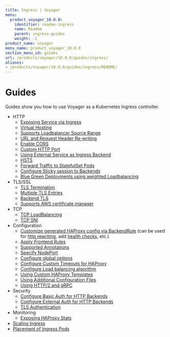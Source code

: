 ```yaml
---
title: Ingress | Voyager
menu:
  product_voyager_10.0.0:
    identifier: readme-ingress
    name: Readme
    parent: ingress-guides
    weight: -1
product_name: voyager
menu_name: product_voyager_10.0.0
section_menu_id: guides
url: /products/voyager/10.0.0/guides/ingress/
aliases:
- /products/voyager/10.0.0/guides/ingress/README/
---
```


# Guides

Guides show you how to use Voyager as a Kubernetes Ingress controller.

- HTTP
  - [Exposing Service via Ingress](/products/voyager/10.0.0/guides/ingress/http/single-service)
  - [Virtual Hosting](/products/voyager/10.0.0/guides/ingress/http/virtual-hosting)
  - [Supports Loadbalancer Source Range](/products/voyager/10.0.0/guides/ingress/http/source-range)
  - [URL and Request Header Re-writing](/products/voyager/10.0.0/guides/ingress/http/rewrite-rules)
  - [Enable CORS](/products/voyager/10.0.0/guides/ingress/http/cors)
  - [Custom HTTP Port](/products/voyager/10.0.0/guides/ingress/http/custom-http-port)
  - [Using External Service as Ingress Backend](/products/voyager/10.0.0/guides/ingress/http/external-svc)
  - [HSTS](/products/voyager/10.0.0/guides/ingress/http/hsts)
  - [Forward Traffic to StatefulSet Pods](/products/voyager/10.0.0/guides/ingress/http/statefulset-pod)
  - [Configure Sticky session to Backends](/products/voyager/10.0.0/guides/ingress/http/sticky-session)
  - [Blue Green Deployments using weighted Loadbalancing](/products/voyager/10.0.0/guides/ingress/http/blue-green-deployment)
- TLS/SSL
  - [TLS Termination](/products/voyager/10.0.0/guides/ingress/tls/overview)
  - [Multiple TLS Entries](/products/voyager/10.0.0/guides/ingress/tls/multiple-tls)
  - [Backend TLS](/products/voyager/10.0.0/guides/ingress/tls/backend-tls)
  - [Supports AWS certificate manager](/products/voyager/10.0.0/guides/ingress/tls/aws-cert-manager)
- TCP
  - [TCP LoadBalancing](/products/voyager/10.0.0/guides/ingress/tcp/overview)
  - [TCP SNI](/products/voyager/10.0.0/guides/ingress/tcp/tcp-sni)
- Configuration
  - [Customize generated HAProxy config via BackendRule](/products/voyager/10.0.0/guides/ingress/configuration/backend-rule) (can be used for [http rewriting](https://www.haproxy.com/doc/aloha/7.0/haproxy/http_rewriting.html), add [health checks](https://www.haproxy.com/doc/aloha/7.0/haproxy/healthchecks.html), etc.)
  - [Apply Frontend Rules](/products/voyager/10.0.0/guides/ingress/configuration/frontend-rule)
  - [Supported Annotations](/products/voyager/10.0.0/guides/ingress/configuration/annotations)
  - [Specify NodePort](/products/voyager/10.0.0/guides/ingress/configuration/node-port)
  - [Configure global options](/products/voyager/10.0.0/guides/ingress/configuration/default-options)
  - [Configure Custom Timeouts for HAProxy](/products/voyager/10.0.0/guides/ingress/configuration/default-timeouts)
  - [Configure Load balancing algorithm](/products/voyager/10.0.0/guides/ingress/configuration/loadbalance-algorithm)
  - [Using Custom HAProxy Templates](/products/voyager/10.0.0/guides/ingress/configuration/custom-templates)
  - [Using Additional Configuration Files](/products/voyager/10.0.0/guides/ingress/configuration/config-volumes)
  - [Using HTTP/2 and gRPC](/products/voyager/10.0.0/guides/ingress/configuration/http-2)
- Security
  - [Configure Basic Auth for HTTP Backends](/products/voyager/10.0.0/guides/ingress/security/basic-auth)
  - [Configure External Auth for HTTP Backends](/products/voyager/10.0.0/guides/ingress/security/oauth)
  - [TLS Authentication](/products/voyager/10.0.0/guides/ingress/security/tls-auth)
- Monitoring
  - [Exposing HAProxy Stats](/products/voyager/10.0.0/guides/ingress/monitoring/haproxy-stats)
- [Scaling Ingress](/products/voyager/10.0.0/guides/ingress/scaling)
- [Placement of Ingress Pods](/products/voyager/10.0.0/guides/ingress/pod-placement)
